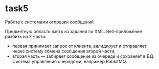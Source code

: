 # task5

Работа с системами отправки сообщений.

Предметную область взять из задания по XML.
Веб-приложение разбить на 2 части: 
- первая принимает запрос от клиента, валидирует и отправляет через систему обмена сообщения второй части;
- вторая часть — забирает сообщение из очереди и сохраняет в БД.
Система управления очередями, например RabbitMQ.

